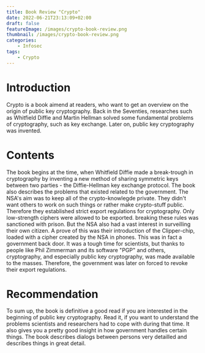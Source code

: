 ```yaml
---
title: Book Review "Crypto"
date: 2022-06-21T23:13:09+02:00
draft: false
featureImage: /images/crypto-book-review.png
thumbnail: /images/crypto-book-review.png
categories:
    - Infosec
tags:
    - Crypto
---
```

<h1>Introduction</h1>
Crypto is a book aimend at readers, who want to get an overview on the origin of public key cryptography. Back in the Seventies, researches such as Whitfield Diffie and Martin Hellman solved some fundamental problems of cryptography, such as key exchange. Later on, public key cryptography was invented.

<h1>Contents</h1>
The book begins at the time, when Whitfield Diffie made a break-trough in cryptography by inventing a new method of sharing symmetric keys between two parties - the Diffie-Hellman key exchange protocol. The book also describes the problems that existed related to the government. The NSA's aim was to keep all of the crypto-knowlegde private. They didn't want others to work on such things or rather make crypto-stuff public. Therefore they established strict export regulations for cryptography. Only low-strength ciphers were allowed to be exported. breaking these rules was sanctioned with prison. But the NSA also had a vast interest in surveilling their own citizen. A prove of this was their introduction of the Clipper-chip, loaded with a cipher created by the NSA in phones. This was in fact a government back door. It was a tough time for scientists, but thanks to people like Phil Zimmerman and its software "PGP" and others, cryptography, and especially public key cryptography, was made available to the masses. Therefore, the government was later on forced to revoke their export regulations.

<h1>Recommendation</h1>
To sum up, the book is definitive a good read if you are interested in the beginning of public key cryptography. Read it, if you want to understand the problems scientists and researchers had to cope with during that time. It also gives you a pretty good insight in how government handles certain things. The book describes dialogs between persons very detailled and describes things in great detail.